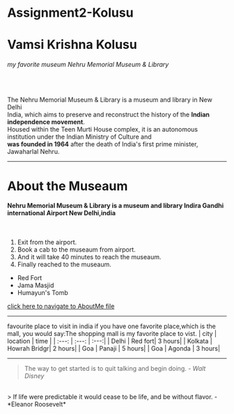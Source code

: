 # Assignment2-Kolusu


# Vamsi Krishna Kolusu

###### my favorite museum Nehru Memorial Museum & Library 

<br>

The Nehru Memorial Museum & Library is a museum and library in New Delhi <br> India, which aims to preserve and reconstruct the history of the **Indian independence movement**.<br> Housed within the Teen Murti House complex, it is an autonomous institution under the Indian Ministry of Culture and <br>
**was founded in 1964** after the death of India's first prime minister, Jawaharlal Nehru. 

---

# About the Museaum
#### Nehru Memorial Museum & Library is a museum and library Indira Gandhi international Airport New Delhi,india
<br>


1. Exit from the airport.
2. Book a cab to the museaum from airport.
3. And it will take 40 minutes to reach the museaum.
4. Finally reached to the museaum.

*  Red Fort
*  Jama Masjid
*  Humayun's Tomb

[click here to navigate to AboutMe file](AboutMe.md)

---
  favourite place to visit in india if you have one favorite place,which is the mall, you would say:The shopping mall is my favorite place to vist.
| city |  location |  time  |
| :---: |  :---:  | :---:|
| Delhi |   Red fort| 3 hours|
| Kolkata | Howrah Bridgr| 2 hours|
|  Goa |  Panaji |  5 hours|
| Goa | Agonda | 3 hours|


------

> The way to get started is to quit talking and begin doing. - *Walt Disney*
<br>
> If life were predictable it would cease to be life, and be without flavor. - *Eleanor Roosevelt*
